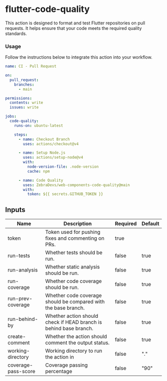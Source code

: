 # flutter-code-quality

This action is designed to format and test Flutter repositories on pull requests. It helps ensure that your code meets the required quality standards.

### Usage

Follow the instructions below to integrate this action into your workflow.

```yml
name: CI - Pull Request

on:
  pull_request:
    branches:
      - main

permissions:
  contents: write
  issues: write

jobs:
  code-quality:
    runs-on: ubuntu-latest

    steps:
      - name: Checkout Branch
        uses: actions/checkout@v4

      - name: Setup Node.js
        uses: actions/setup-node@v4
        with:
          node-version-file: .node-version
          cache: npm

      - name: Code Quality
        uses: ZebraDevs/web-components-code-quality@main
        with:
          token: ${{ secrets.GITHUB_TOKEN }}
```

## Inputs

| Name                | Description                                                       | Required | Default |
| ------------------- | ----------------------------------------------------------------- | -------- | ------- |
| token               | Token used for pushing fixes and commenting on PRs.               | true     |         |
| run-tests           | Whether tests should be run.                                      | false    | true    |
| run-analysis        | Whether static analysis should be run.                            | false    | true    |
| run-coverage        | Whether code coverage should be run.                              | false    | true    |
| run-prev-coverage   | Whether code coverage should be compared with the base branch.    | false    | true    |
| run-behind-by       | Whether action should check if HEAD branch is behind base branch. | false    | true    |
| create-comment      | Whether the action should comment the output status.              | false    | true    |
| working-directory   | Working directory to run the action in                            | false    | "."     |
| coverage-pass-score | Coverage passing percentage                                       | false    | "90"    |
